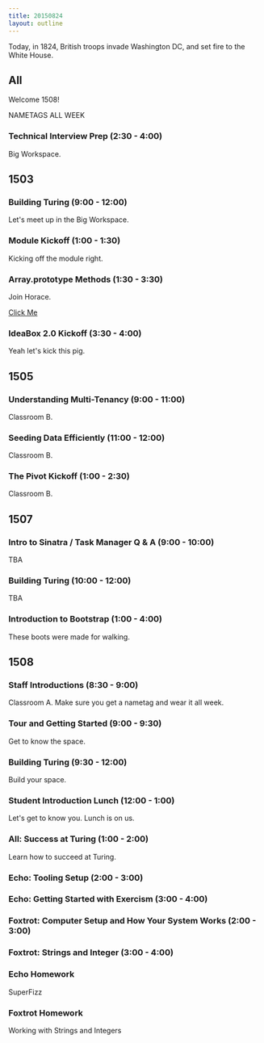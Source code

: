 ```yaml
---
title: 20150824
layout: outline
---
```


Today, in 1824, British troops invade Washington DC, and set fire to the White House.

## All

Welcome 1508!

NAMETAGS ALL WEEK

### Technical Interview Prep (2:30 - 4:00)

Big Workspace.


## 1503

### Building Turing (9:00 - 12:00)

Let's meet up in the Big Workspace.

### Module Kickoff (1:00 - 1:30)

Kicking off the module right.

### Array.prototype Methods (1:30 - 3:30)

Join Horace.

[Click Me](https://github.com/mdn/advanced-js-fundamentals-ck/tree/gh-pages/tutorials/01-array-prototype-methods)

### IdeaBox 2.0 Kickoff (3:30 - 4:00)

Yeah let's kick this pig.


## 1505

### Understanding Multi-Tenancy (9:00 - 11:00)

Classroom B.

### Seeding Data Efficiently (11:00 - 12:00)

Classroom B.

### The Pivot Kickoff (1:00 - 2:30)

Classroom B.


## 1507

### Intro to Sinatra / Task Manager Q & A (9:00 - 10:00)

TBA

### Building Turing (10:00 - 12:00)

TBA

### Introduction to Bootstrap (1:00 - 4:00)

These boots were made for walking.


## 1508

### Staff Introductions (8:30 - 9:00)

Classroom A. Make sure you get a nametag and wear it all week.

### Tour and Getting Started (9:00 - 9:30)

Get to know the space.

### Building Turing (9:30 - 12:00)

Build your space.

### Student Introduction Lunch (12:00 - 1:00)

Let's get to know you. Lunch is on us. 

### All: Success at Turing (1:00 - 2:00)

Learn how to succeed at Turing.

### Echo: Tooling Setup (2:00 - 3:00)

### Echo: Getting Started with Exercism (3:00 - 4:00)

### Foxtrot: Computer Setup and How Your System Works (2:00 - 3:00)

### Foxtrot: Strings and Integer (3:00 - 4:00)

### Echo Homework

SuperFizz

### Foxtrot Homework

Working with Strings and Integers